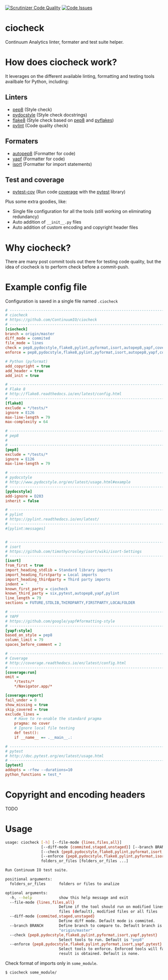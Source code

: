 [![Scrutinizer Code Quality](https://scrutinizer-ci.com/g/ContinuumIO/ciocheck/badges/quality-score.png?b=master)](https://scrutinizer-ci.com/g/ContinuumIO/ciocheck/?branch=master)
[![Code Issues](https://www.quantifiedcode.com/api/v1/project/ccc68df612024e7e8fd386ffe2252a95/badge.svg)](https://www.quantifiedcode.com/app/project/ccc68df612024e7e8fd386ffe2252a95)

# ciocheck
Continuum Analytics linter, formater and test suite helper.

# How does ciocheck work?

It leverages on the different available linting, formatting and testing tools 
availbale for Python, including:

## Linters
- [pep8](https://github.com/PyCQA/pycodestyle)  (Style check)
- [pydocstyle](https://pydocstyle.readthedocs.io/en/latest/)  (Style check docstrings)
- [flake8](http://flake8.readthedocs.io/en/latest/)  (Style check based on [pep8](https://github.com/PyCQA/pycodestyle) and [pyflakes](https://github.com/pyflakes/pyflakes))
- [pylint](https://github.com/PyCQA/pycodestyle)  (Code quality check)

## Formaters
- [autopep8](https://github.com/google/yapf)  (Formatter for code)
- [yapf](https://github.com/google/yapf)  (Formatter for code)
- [isort](https://github.com/timothycrosley/isort/)  (Formatter for import statements)

## Test and coverage
- [pytest-cov](http://pytest-cov.readthedocs.io/en/latest/)  (Run code [coverage](http://coverage.readthedocs.io/en/latest) with the [pytest](http://pytest.org/latest/) library)

Plus some extra goodies, like:
- Single file configuration for all the tools (still working on eliminating 
  redundancy)
- Auto addition of `__init__.py` files
- Auto addition of custom encoding and copyright header files

# Why ciocheck?
There are many post commit tools out there for testing code quality, but the
idea of ciocheck is to perform check before a commit-push.

# Example config file
Configuration is saved in a single file named `.ciocheck`

```ini
# -----------------------------------------------------------------------------
# ciocheck
# https://github.com/ContinuumIO/ciocheck
# -----------------------------------------------------------------------------
[ciocheck]
branch = origin/master
diff_mode = commited
file_mode = lines
check = pep8,pydocstyle,flake8,pylint,pyformat,isort,autopep8,yapf,coverage,pytest
enforce = pep8,pydocstyle,flake8,pylint,pyformat,isort,autopep8,yapf,coverage,pytest

# Python (pyformat)
add_copyright = true
add_header = true
add_init = true

# -----------------------------------------------------------------------------
# Flake 8
# http://flake8.readthedocs.io/en/latest/config.html
# -----------------------------------------------------------------------------
[flake8]
exclude = */tests/*
ignore = E126
max-line-length = 79
max-complexity = 64

# -----------------------------------------------------------------------------
# pep8
# 
# -----------------------------------------------------------------------------
[pep8]
exclude = */tests/*
ignore = E126
max-line-length = 79

# -----------------------------------------------------------------------------
# pydocstyle
# http://www.pydocstyle.org/en/latest/usage.html#example
# -----------------------------------------------------------------------------
[pydocstyle]
add-ignore = D203
inherit = false

# -----------------------------------------------------------------------------
# pylint
# https://pylint.readthedocs.io/en/latest/
# -----------------------------------------------------------------------------
#[pylint:messages]


# -----------------------------------------------------------------------------
# isort
# https://github.com/timothycrosley/isort/wiki/isort-Settings
# -----------------------------------------------------------------------------
[isort]
from_first = true
import_heading_stdlib = Standard library imports
import_heading_firstparty = Local imports
import_heading_thirdparty = Third party imports
indent = '    '
known_first_party = ciocheck
known_third_party = six,pytest,autopep8,yapf,pylint
line_length = 79
sections = FUTURE,STDLIB,THIRDPARTY,FIRSTPARTY,LOCALFOLDER

# -----------------------------------------------------------------------------
# YAPF
# https://github.com/google/yapf#formatting-style
# -----------------------------------------------------------------------------
[yapf:style]
based_on_style = pep8
column_limit = 79
spaces_before_comment = 2

# -----------------------------------------------------------------------------
# Coverage
# http://coverage.readthedocs.io/en/latest/config.html
# -----------------------------------------------------------------------------
[coverage:run]
omit =
    */tests/*
    */Navigator.app/*

[coverage:report]
fail_under = 0
show_missing = true
skip_covered = true
exclude_lines =
    # Have to re-enable the standard pragma
    pragma: no cover
    # Ignore local file testing
    def test():
    if __name__ == .__main__.:

# -----------------------------------------------------------------------------
# pytest
# http://doc.pytest.org/en/latest/usage.html
# -----------------------------------------------------------------------------
[pytest]
addopts = -rfew --durations=10
python_functions = test_*
```

# Copyright and encoding headers

TODO

# Usage

```bash
usage: ciocheck [-h] [--file-mode {lines,files,all}]
                [--diff-mode {commited,staged,unstaged}] [--branch BRANCH]
                [--check {pep8,pydocstyle,flake8,pylint,pyformat,isort,yapf,pytest}
                [--enforce {pep8,pydocstyle,flake8,pylint,pyformat,isort,yapf,pytest}
                folders_or_files [folders_or_files ...]

Run Continuum IO test suite.

positional arguments:
  folders_or_files      folders or files to analize

optional arguments:
  -h, --help            show this help message and exit
  --file-mode {lines,files,all}
                        Define if the tool should run on modified lines of
                        files (default), modified files or all files
  --diff-mode {commited,staged,unstaged}
                        Define diff mode. Default mode is commited.
  --branch BRANCH       Define branch to compare to. Default branch is
                        "origin/master"
  --check {pep8,pydocstyle,flake8,pylint,pyformat,isort,yapf,pytest}
                        Select tools to run. Default is "pep8"
  --enforce {pep8,pydocstyle,flake8,pylint,pyformat,isort,yapf,pytest}
                        Select tools to enforce. Enforced tools will fail if a
                        result is obtained. Default is none.
```

Check format of imports only in `some_module`.

```bash
$ ciocheck some_module/
```

